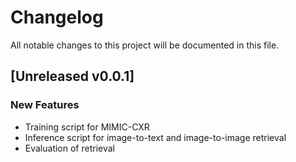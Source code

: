 # Changelog

All notable changes to this project will be documented in this file.

## [Unreleased v0.0.1]

### New Features 

- Training script for MIMIC-CXR
- Inference script for image-to-text and image-to-image retrieval
- Evaluation of retrieval
